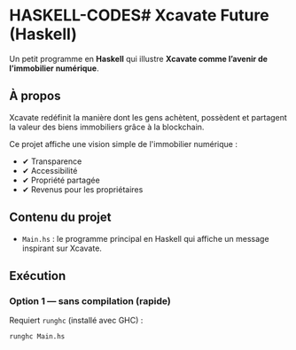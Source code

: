 # HASKELL-CODES# Xcavate Future (Haskell)

Un petit programme en **Haskell** qui illustre **Xcavate comme l’avenir de l’immobilier numérique**.

## À propos
Xcavate redéfinit la manière dont les gens achètent, possèdent et partagent la valeur des biens immobiliers grâce à la blockchain.

Ce projet affiche une vision simple de l'immobilier numérique :
- ✔ Transparence
- ✔ Accessibilité
- ✔ Propriété partagée
- ✔ Revenus pour les propriétaires

## Contenu du projet
- `Main.hs` : le programme principal en Haskell qui affiche un message inspirant sur Xcavate.

## Exécution
### Option 1 — sans compilation (rapide)
Requiert `runghc` (installé avec GHC) :
```bash
runghc Main.hs
